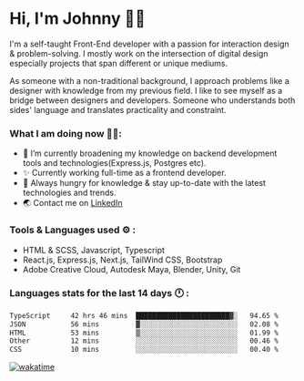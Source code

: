 # Hi, I'm Johnny 👋🧑‍

I'm a self-taught Front-End developer with a passion for interaction design & problem-solving. I mostly work on the intersection of digital design especially projects that span different or unique mediums.

As someone with a non-traditional background, I approach problems like a designer with knowledge from my previous field. I like to see myself as a bridge between designers and developers. Someone who understands both sides' language and translates practicality and constraint.

### What I am doing now 🧑‍💻:

- 🔭 I’m currently broadening my knowledge on backend development tools and technologies(Express.js, Postgres etc).
- ✨ Currently working full-time as a frontend developer.
- 📖 Always hungry for knowledge & stay up-to-date with the latest technologies and trends.
- 🌏 Contact me on [LinkedIn](https://www.linkedin.com/in/johchai/)

### Tools & Languages used ⚙️ :

- HTML & SCSS, Javascript, Typescript
- React.js, Express.js, Next.js, TailWind CSS, Bootstrap
- Adobe Creative Cloud, Autodesk Maya, Blender, Unity, Git

### Languages stats for the last 14 days 🕛 :

<!--START_SECTION:waka-->

```txt
TypeScript     42 hrs 46 mins  ███████████████████████▓░   94.65 %
JSON           56 mins         ▓░░░░░░░░░░░░░░░░░░░░░░░░   02.08 %
HTML           53 mins         ▒░░░░░░░░░░░░░░░░░░░░░░░░   01.99 %
Other          12 mins         ░░░░░░░░░░░░░░░░░░░░░░░░░   00.46 %
CSS            10 mins         ░░░░░░░░░░░░░░░░░░░░░░░░░   00.40 %
```

<!--END_SECTION:waka-->

[![wakatime](https://wakatime.com/badge/user/0cd14e89-b357-451d-b5c1-4a79286fb5a6.svg)](https://wakatime.com/@0cd14e89-b357-451d-b5c1-4a79286fb5a6)
